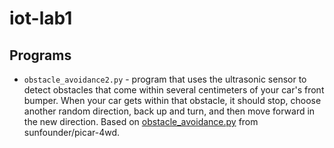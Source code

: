 # iot-lab1

## Programs
* `obstacle_avoidance2.py` - program that uses the ultrasonic sensor to detect obstacles that come within several centimeters of your car's front bumper. When your car gets within that obstacle, it should stop, choose another random direction, back up and turn, and then move forward in the new direction. Based on [obstacle_avoidance.py](https://github.com/sunfounder/picar-4wd/blob/master/examples/obstacle_avoidance.py) from sunfounder/picar-4wd.
